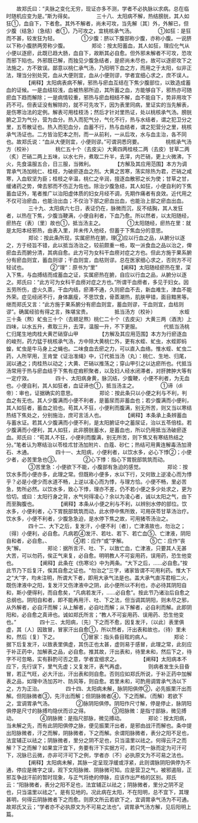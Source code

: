 <!-- { "loadSidebar": true } -->
　　故郑氏曰：“夫脉之变化无穷，现证亦多不测，学者不必执脉以求病。总在临时随机应变为是。”斯为得矣。
　　
　　三十八、太阳病不解，热结膀胱，其人如狂①，血自下，下者愈。其外不解者，尚未可攻，当先解〔其〕外，外解已，但少腹（结急）〔急结〕者①，乃可攻之，宜桃核承气汤。
　　
　　①如狂：是狂而不甚，较发狂为轻。
　　
　　①少腹：脐以下腹部称少腹，亦称小腹。一说脐以下称小腹脐两旁称少腹。
　　
　　郑论：按太阳蓄血，其人如狂，理应化气从小便以逐瘀，此既已趋大肠，血自下，故断其必自愈。但外邪未解者不可攻，恐攻而邪下陷也。外邪既已解，而独见少腹急结者，是瘀尚未尽也，故可以逐瘀攻下之法施之，方不致误。鄙意以桃仁承气汤，乃阳明下血之方，而用之于太阳，似非正法，理当分别处究，血从大便则宜，血从小便则谬，学者宜细心求之，庶不误人。
　　
　　【阐释】太阳病表病不解，邪热与瘀血互结在下焦少腹部位，以致造成蓄血的证候。一是血结较浅，血被热邪所迫，其所蓄之血，方能够自下，邪热亦可随瘀血下趋而解除；一是病情较重，邪热与瘀血相结不解，血不能自下，势非用攻下药不可。但表证没有解除的，就不可先攻下，因为表里同病，里证实的当先解表，是伤寒治法的定例。解表可用桂枝汤；然后才针对里热证，处以桃核承气汤。膀胱腑之卫为气分，营为血分。热入而犯气分，气化不行，热与水结者，谓之犯卫分之里，五苓散证也。热入而犯血分，血蓄不行，热与血结者，谓之犯营分之里，桃核承气汤证也。二方皆治犯本之剂，而一从前利，一从后攻，水与血主治，各不同也。故郑氏说：“血从大便则宜，小便则谬。”可谓洞悉窍要。
　　
　　桃核承气汤方（校补）
　　
　　桃仁五十个（去皮尖）大黄四两桂枝二两（去皮）甘草二两（炙）芒硝二两上五味，以水七升，煮取二升半，去滓，内芒硝，更上火微沸，下火，先食温服五合，日三服，当微利。
　　
　　【方解及其应用范围】本方为调胃承气汤加桃仁、桂枝，为破瘀逐血之剂。大黄之苦寒，荡实除热为君，芒硝之咸寒，入血软坚为臣；桂枝之辛温，桃仁之辛润，擅逐血散邪之长为使；甘草之甘，缓诸药之势，俾去邪而不伤正为佐也。除治少腹急结，其人如狂，小便自利的下焦蓄血证外，笔者推广以治阳虚体质的妇女月经不调，先期作痛者有良效。近代用之不仅可治瘀血，也能治出血；不仅治下部之瘀血出血，也能治上部之瘀血出血。
　　
　　三十九、太阳病六七日，表证仍在，脉微而沉，反不结胸，其人发狂者，以热在下焦，少腹当鞕满，小便自利者，下血乃愈。所以然者，以太阳随经，瘀热在（表）〔里〕故也①，抵当汤主之。
　　
　　①太阳随经，瘀热在里：就是太阳本经邪热，由表入里，并未传入他经，但蓄于下焦血分的意思。
　　
　　郑论：按此条所现，实属瘀热在腑，理②应以行血之品，从腑分以逐之，方于经旨不错，此以抵当汤治之，较前颇重一格，取一派食血之品以治之，俾瘀血去而腑分清，其病自愈。此方可为女科干血痨对症之方也。但此方施于果系腑分有瘀血则宜，蓄血则谬；干血则宜，血枯则谬。总在医家细心求之，否则方不可轻试也。
　　
　　②“理”：原书为“里”
　　
　　【阐释】太阳随经瘀热在里，深入下焦，与血搏结而成蓄血之证，实属瘀热在腑，自应以行血之品，从腑分以逐之。郑氏曰：“此方可为女科干血痨对症之方也。”所谓干血痨者，多见于妇女。因五劳所伤，虚火久蒸，干血内结，瘀滞不通，久则瘀血不去，新血难生，津血不能外荣。症见经闭不行，身体羸瘦，不思饮食，骨蒸潮热，肌肤甲错，面目黯黑等。继而郑氏又言：“此方施于果系腑分有瘀血则宜，蓄血则谬，干血则宜，血枯则谬”。确属经验有得之言，殊堪宝贵。
　　
　　抵当汤方（校补）
　　
　　水蛭三十条（熬）虻虫三十个（去翅足熬）桃仁二十个（去皮尖）大黄三两（酒洗）上四味，以水五升，煮取三升，去滓，温服一升，不下更服。
　　
　　代抵当汤桃仁归尾生地肉桂大黄芒硝穿山甲
　　
　　【方解及其应用范围】本方为行瘀逐血的峻剂，药力猛于桃核承气汤，方中除大黄桃仁外，更有水蛭、虻虫，水蛭即蚂蝗，虻虫是牛马身上之蝇也。二味食血去瘀之力，可以直入血络。惟水蛭、虻虫二药，人所罕用，王肯堂《证治准绳》中，订代抵当汤（丸）：桃仁、生地、归尾，润以通之；肉桂热以动之；大黄、芒硝以推荡之；穿山甲引之以达瘀所也。代抵当汤常用于热与瘀血结于下焦有症瘕积聚者，以及妇人经水闭滞者，对肝脾肿大等有一定疗效。
　　
　　四十、太阳病身黄，脉沉结，少腹鞕，小便不利者，为无血也。小便自利，其人如狂者，血证谛也①，抵当汤主之。
　　
　　①谛（dì帝）：审也，证据确实的意思。
　　
　　郑论：按此条只以小便之利与不利，判血之有无也。其人少腹满而小便不利者，是蓄尿而非蓄血也；若少腹满而小便利，其人如狂者，蓄血之验也。苟其人不狂，小便利而腹满，别无所苦，则又当以寒结热结下焦处之，分别施治，庶可言活人也。
　　
　　【阐释】本条承上条辨蓄血与蓄水证。若其人少腹满而小便不利，是太阳腑证中之蓄尿证，治以五苓倍桂。若少腹满而小便利，其人如狂，此非膀胱蓄水，是蓄血也，所以仍用抵当汤破瘀逐血。郑氏曰：“苟其人不狂，小便利而腹满，别无所苦，则下焦又有寒结热结之分。”笔者认为寒结治以苓桂朮甘汤加附片、白蔻、砂仁；热结可用黄连解毒汤加滑石、木通。
　　
　　四十一、太阳病，小便利者，以饮水多，必心下悸②；小便少者，必苦里急也③。
　　
　　②心下悸：指心下胃脘部筑筑而动。
　　
　　③苦里急：小便欲下不能，小腹部有急迫的感觉。
　　
　　郑论：按饮水多而小便亦多，此理之常。但既称小便多，水以下行，又何致上逆凌心而为悸乎？必是小便少而水道不畅，上逆以凌心而为悸，与理方恰。小便不畅，里必苦急，势所必然。以饮水多，致心下悸，理亦不差，仍不若小便之多少处求之，更为恰切。或曰：太阳行身之背，水气何得凌心？余以为凌心者，诚以太阳之气，由下而至胸腹也。
　　
　　【阐释】本条从小便之利与不利，以辨别水停的部位。饮水多，小便利者，心下胃脘部筑筑而动，此水停中焦所致，可用茯苓甘草汤治疗。饮水多，小便不利者，少腹急急迫，是水停下焦之故，可用猪苓汤治之。
　　
　　四十二、大下之后，复发汗，小便不利〔者〕，亡津液故也，勿治之；〔得〕小便利，必自愈。凡病若④发汗、若吐、若下、若亡血⑤、亡津液，阴阳自和者，必自愈。、
　　
　　④若：应作“或”字解。
　　
　　⑤亡：应作“丧失”解。
　　
　　郑论：据所言汗、吐、下，以致亡血，亡津液，只要其人无甚大苦，可以勿药，俟正气来复，必自愈。明明教人不可妄用药，误用药，恐生他变也。
　　
　　【阐释】此条在《伤寒论》中为两条。“大下之后，……必自愈。”按此节乃下后复汗，俟其自愈之证也。“勿治之”三字，诸家皆谓不可用利药。惟大下之“大”字，均未注明，所谓大下者，即用大承气法是也。盖大承气直泻君相二火，既伤津液中之阳，复发汗又伤津液中之阴，此小便所以不利也，亦必待其阴阳自和，斯小便得利，而自愈矣，“凡病若发汗，……必自愈”。按此节乃诸治后自愈之总纲也。阴阳自和者，即不能再用汗、吐、下之法，但当调其阴阳，则未尽之邪，从外解者，必自汗而解；从上解者，必自吐而解；从下解者，必自利而解。此即阴阳和，必自愈之真谛也。诚如郑氏所言；“教人不可妄用药、误用药、恐生他变也。”
　　
　　四十三、太阳病，〔先〕下之而不愈，因复发汗，〔以此〕表里俱虚，其〔人〕因致冒，冒家汗出自愈①，所以然者，汗出表和故也，（待）里未和，然后〔复〕下之。
　　
　　①冒家：指头昏目眩的病人。
　　
　　郑论：据下后复发汗，以致表里俱虚，其伤正也太甚，虚则易于感冒，此理之常，此刻应于补正药中，加解表之品，必自愈。推其故，汗出表和，待里未和，然后下之，待字不可忽略，实有斟酌可否之意，学者宜细求之。
　　
　　【阐释】太阳病本不应下，先行误下，里气先虚；又复发汗，表气再虚。
　　
　　则病者发生头目昏冒，若正气旺，必大汗出，汗出表和则自愈。否则应如郑氏所说，于补正药中加解表之品，如理中汤加苏叶、防风等，则自愈。若里未和，可酌用调胃承气汤以下之，方为正治。
　　
　　四十四、太阳病未解，脉阴阳俱停②，必先振栗汗出而解。但阳脉微者③，先汗出而解；但阴脉微者④，下之而解。（而解）若欲下之，宜调胃承气汤。
　　
　　②脉阴阳俱停。阴阳作尺寸解，停是停止，脉阴阳俱停是尺寸的脉搏均隐伏而诊之得。
　　
　　③阳脉微：是指寸部脉，微见搏动。
　　
　　④阴脉微：是指尺部脉，微见搏动。
　　
　　郑论：按太阳病，当未解之先，而有此阴阳俱停之脉，便见振栗汗出者，是邪由战汗而解也。条中提出阳脉微者，汗之而解，阴脉微者，下之而解。余谓阳脉微者，表分之阳不足也，法宜辅正以祛之；阴脉微者，里分之阴不足也，只当温里以祛之。何得云汗之而解？下之而解？如果宜汗宜下，务要有汗下实据方可，若只凭一脉而定为可汗可下，况脉已云微，亦非可汗可下之例，学者亦〔不〕必执原文为不可易之法也。
　　
　　【阐释】太阳病未解，其脉一定呈现浮缓或浮紧，此则谓脉阴阳俱停为不通，停应是微字之误，观下文阳脉微、阴脉微可知。应是营卫之气，被邪遏阻，正邪互争战汗前的暂时现象，与正气将绝的停脉，应该作出严格的区别。郑氏云：“阳脉微者，表分之阳不足也，法宜辅正以祛之；阴脉微者，里分之阴不足也，只当温里以祛之”。是有见地的。况此病在太阳，不在阳明，总不宜下，其理甚明，何得云阴脉微者下之而愈。则原文所云若欲下之，宜调胃承气汤为不可通。故郑氏又云；“学者亦不必执原文为不可易之法也”。调胃承气汤方解，见后阳明上篇。
　　
